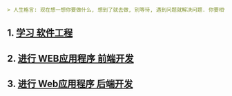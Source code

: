 ``` md
> 人生格言: 现在想一想你要做什么, 想到了就去做, 别等待, 遇到问题就解决问题. 你要相信，勤能补拙, 世上无难事, 只要肯攀登. 加油!!!
```
## 1. [学习 软件工程](学习软件工程.md)

## 2. [进行 WEB应用程序 前端开发](进行WEB应用程序前端开发.md)

## 3. [进行 Web应用程序 后端开发](进行Web应用程序后端开发.md) 